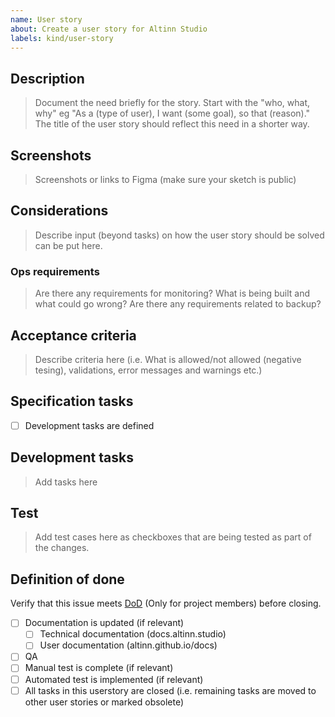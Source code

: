 ```yaml
---
name: User story
about: Create a user story for Altinn Studio
labels: kind/user-story
---
```


## Description
> Document the need briefly for the story. Start with the "who, what, why" eg "As a (type of user), I want (some goal), so that (reason)." The title of the user story should reflect this need in a shorter way.

## Screenshots
> Screenshots or links to Figma (make sure your sketch is public)

## Considerations
> Describe input (beyond tasks) on how the user story should be solved can be put here.

### Ops requirements
> Are there any requirements for monitoring? What is being built and what could go wrong? 
> Are there any requirements related to backup? 

## Acceptance criteria
> Describe criteria here (i.e. What is allowed/not allowed (negative tesing), validations, error messages and warnings etc.)

## Specification tasks

- [ ] Development tasks are defined

## Development tasks
> Add tasks here

## Test
> Add test cases here as checkboxes that are being tested as part of the changes.

## Definition of done
Verify that this issue meets [DoD](https://digdir-digitalisering.atlassian.net/wiki/spaces/T3KP/pages/5049246/Definition+of+Done) (Only for project members) before closing.

- [ ] Documentation is updated (if relevant)
  - [ ] Technical documentation (docs.altinn.studio)
  - [ ] User documentation (altinn.github.io/docs)
- [ ] QA
- [ ] Manual test is complete (if relevant)
- [ ] Automated test is implemented (if relevant)
- [ ] All tasks in this userstory are closed (i.e. remaining tasks are moved to other user stories or marked obsolete)
